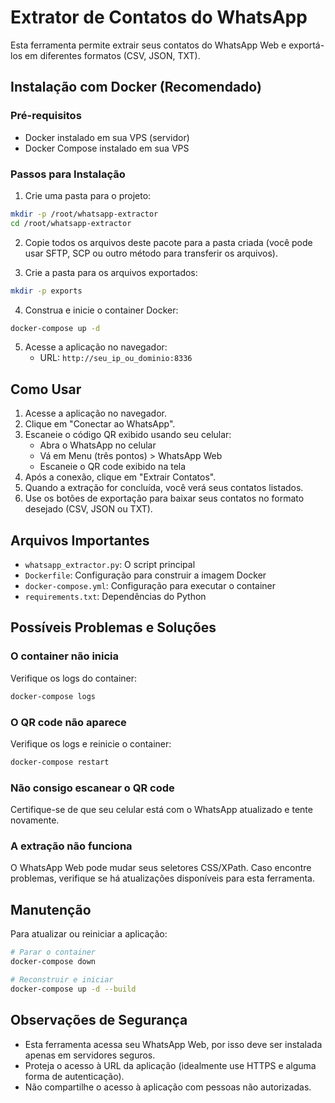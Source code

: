 # Extrator de Contatos do WhatsApp

Esta ferramenta permite extrair seus contatos do WhatsApp Web e exportá-los em diferentes formatos (CSV, JSON, TXT).

## Instalação com Docker (Recomendado)

### Pré-requisitos

- Docker instalado em sua VPS (servidor)
- Docker Compose instalado em sua VPS

### Passos para Instalação

1. Crie uma pasta para o projeto:

```bash
mkdir -p /root/whatsapp-extractor
cd /root/whatsapp-extractor
```

2. Copie todos os arquivos deste pacote para a pasta criada (você pode usar SFTP, SCP ou outro método para transferir os arquivos).

3. Crie a pasta para os arquivos exportados:

```bash
mkdir -p exports
```

4. Construa e inicie o container Docker:

```bash
docker-compose up -d
```

5. Acesse a aplicação no navegador:
   - URL: `http://seu_ip_ou_dominio:8336`

## Como Usar

1. Acesse a aplicação no navegador.
2. Clique em "Conectar ao WhatsApp".
3. Escaneie o código QR exibido usando seu celular:
   - Abra o WhatsApp no celular
   - Vá em Menu (três pontos) > WhatsApp Web
   - Escaneie o QR code exibido na tela
4. Após a conexão, clique em "Extrair Contatos".
5. Quando a extração for concluída, você verá seus contatos listados.
6. Use os botões de exportação para baixar seus contatos no formato desejado (CSV, JSON ou TXT).

## Arquivos Importantes

- `whatsapp_extractor.py`: O script principal
- `Dockerfile`: Configuração para construir a imagem Docker
- `docker-compose.yml`: Configuração para executar o container
- `requirements.txt`: Dependências do Python

## Possíveis Problemas e Soluções

### O container não inicia

Verifique os logs do container:

```bash
docker-compose logs
```

### O QR code não aparece

Verifique os logs e reinicie o container:

```bash
docker-compose restart
```

### Não consigo escanear o QR code

Certifique-se de que seu celular está com o WhatsApp atualizado e tente novamente.

### A extração não funciona

O WhatsApp Web pode mudar seus seletores CSS/XPath. Caso encontre problemas, verifique se há atualizações disponíveis para esta ferramenta.

## Manutenção

Para atualizar ou reiniciar a aplicação:

```bash
# Parar o container
docker-compose down

# Reconstruir e iniciar
docker-compose up -d --build
```

## Observações de Segurança

- Esta ferramenta acessa seu WhatsApp Web, por isso deve ser instalada apenas em servidores seguros.
- Proteja o acesso à URL da aplicação (idealmente use HTTPS e alguma forma de autenticação).
- Não compartilhe o acesso à aplicação com pessoas não autorizadas.